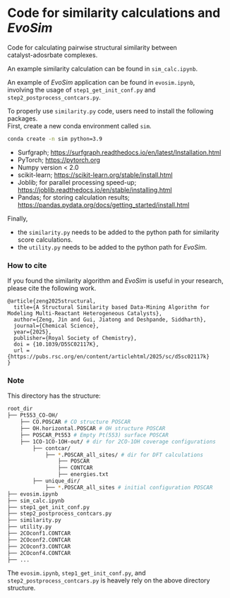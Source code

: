 # Code for similarity calculations and $EvoSim$

Code for calculating pairwise structural similarity between \
catalyst-adosrbate complexes.  

An example similarity calculation can be found in `sim_calc.ipynb`.

An example of $EvoSim$ application can be found in `evosim.ipynb`, \
involving the usage of `step1_get_init_conf.py` and `step2_postprocess_contcars.py`.

To properly use `similarity.py` code, users need to install the following packages.\
First, create a new conda environment called `sim`.
```bash
conda create -n sim python=3.9
```
* Surfgraph; https://surfgraph.readthedocs.io/en/latest/Installation.html
* PyTorch; https://pytorch.org
* Numpy version < 2.0
* scikit-learn; https://scikit-learn.org/stable/install.html
* Joblib; for parallel processing speed-up; https://joblib.readthedocs.io/en/stable/installing.html
* Pandas; for storing calculation results; https://pandas.pydata.org/docs/getting_started/install.html

Finally,
* the `similarity.py` needs to be added to the python path for similarity score calculations.
* the `utility.py` needs to be added to the python path for $EvoSim$.

### How to cite
If you found the similarity algorithm and $EvoSim$ is useful in your research,
please cite the following work.
```
@article{zeng2025structural,
  title={A Structural Similarity based Data-Mining Algorithm for Modeling Multi-Reactant Heterogeneous Catalysts},
  author={Zeng, Jin and Gui, Jiatong and Deshpande, Siddharth},
  journal={Chemical Science},
  year={2025},
  publisher={Royal Society of Chemistry},
  doi = {10.1039/D5SC02117K},
  url = {https://pubs.rsc.org/en/content/articlehtml/2025/sc/d5sc02117k}
}
```

### Note
This directory has the structure:
```bash
root_dir
├── Pt553_CO-OH/
    ├── CO.POSCAR # CO structure POSCAR
    ├── OH.horizontal.POSCAR # OH structure POSCAR
    ├── POSCAR_Pt553 # Empty Pt(553) surface POSCAR
    ├── 1CO-1CO-1OH-out/ # dir for 2CO-1OH coverage configurations
        ├── contcar/
            ├── *.POSCAR_all_sites/ # dir for DFT calculations
                ├── POSCAR
                ├── CONTCAR
                ├── energies.txt
        ├── unique_dir/
            ├── *.POSCAR_all_sites # initial configuration POSCAR
├── evosim.ipynb
├── sim_calc.ipynb
├── step1_get_init_conf.py
├── step2_postprocess_contcars.py
├── similarity.py
├── utility.py
├── 2COconf1.CONTCAR
├── 2COconf2.CONTCAR
├── 2COconf3.CONTCAR
├── 2COconf4.CONTCAR
├── ...
```

The `evosim.ipynb`, `step1_get_init_conf.py`, and `step2_postprocess_contcars.py` is
heavely rely on the above directory structure.
